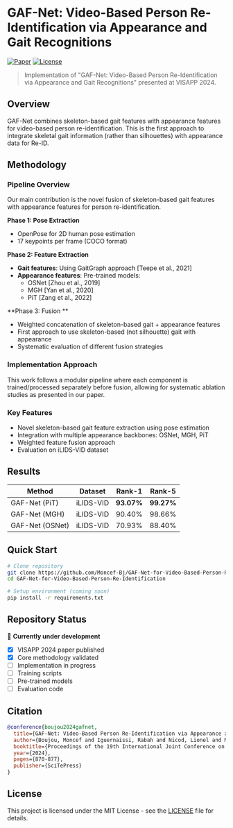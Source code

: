 # GAF-Net: Video-Based Person Re-Identification via Appearance and Gait Recognitions

[![Paper](https://img.shields.io/badge/Paper-VISAPP%202024-blue)](https://www.scitepress.org/Link.aspx?doi=10.5220/0012364200003660)
[![License](https://img.shields.io/badge/License-MIT-green.svg)](LICENSE)

> Implementation of "GAF-Net: Video-Based Person Re-Identification via Appearance and Gait Recognitions" presented at VISAPP 2024.

## Overview

GAF-Net combines skeleton-based gait features with appearance features for video-based person re-identification. This is the first approach to integrate skeletal gait information (rather than silhouettes) with appearance data for Re-ID.

## Methodology

### Pipeline Overview
Our main contribution is the novel fusion of skeleton-based gait features with appearance features for person re-identification.

**Phase 1: Pose Extraction**


- OpenPose for 2D human pose estimation
- 17 keypoints per frame (COCO format)

**Phase 2: Feature Extraction**


- **Gait features**: Using GaitGraph approach [Teepe et al., 2021]
- **Appearance features**: Pre-trained models:
  - OSNet [Zhou et al., 2019] 
  - MGH [Yan et al., 2020]
  - PiT [Zang et al., 2022]

**Phase 3: Fusion **


- Weighted concatenation of skeleton-based gait + appearance features
- First approach to use skeleton-based (not silhouette) gait with appearance
- Systematic evaluation of different fusion strategies

### Implementation Approach

This work follows a modular pipeline where each component is trained/processed separately before fusion, allowing for systematic ablation studies as presented in our paper.

### Key Features
- Novel skeleton-based gait feature extraction using pose estimation
- Integration with multiple appearance backbones: OSNet, MGH, PiT  
- Weighted feature fusion approach
- Evaluation on iLIDS-VID dataset

## Results

| Method | Dataset | Rank-1 | Rank-5 | 
|--------|---------|--------|--------|
| GAF-Net (PiT) | iLIDS-VID | **93.07%** | **99.27%** |
| GAF-Net (MGH) | iLIDS-VID | 90.40% | 98.66% |
| GAF-Net (OSNet) | iLIDS-VID | 70.93% | 88.40% |

## Quick Start

```bash
# Clone repository
git clone https://github.com/Moncef-Bj/GAF-Net-for-Video-Based-Person-Re-Identification.git
cd GAF-Net-for-Video-Based-Person-Re-Identification

# Setup environment (coming soon)
pip install -r requirements.txt
```
## Repository Status

🚧 **Currently under development**

- [x] VISAPP 2024 paper published  
- [x] Core methodology validated
- [ ] Implementation in progress
- [ ] Training scripts
- [ ] Pre-trained models
- [ ] Evaluation code

## Citation

```bibtex
@conference{boujou2024gafnet,
  title={GAF-Net: Video-Based Person Re-Identification via Appearance and Gait Recognitions},
  author={Boujou, Moncef and Iguernaissi, Rabah and Nicod, Lionel and Merad, Djamal and Dubuisson, Séverine},
  booktitle={Proceedings of the 19th International Joint Conference on Computer Vision, Imaging and Computer Graphics Theory and Applications - Volume 4: VISAPP},
  year={2024},
  pages={870-877},
  publisher={SciTePress}
}
```
## License

This project is licensed under the MIT License - see the [LICENSE](LICENSE) file for details.
